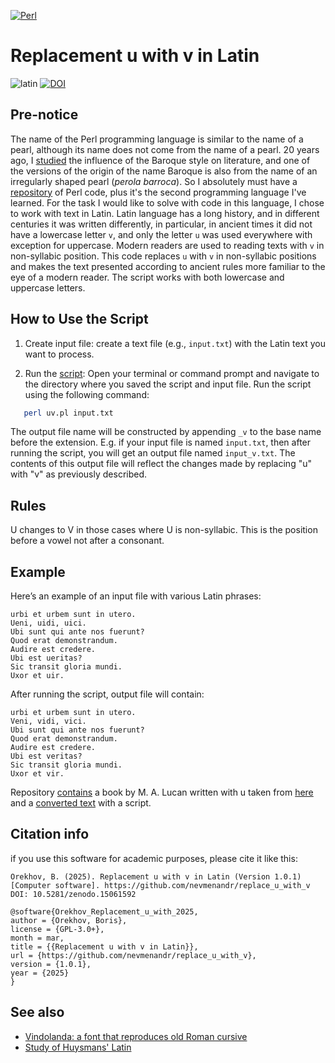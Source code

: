 [![Perl](https://img.shields.io/badge/perl-%2339457E.svg?style=for-the-badge&logo=perl&logoColor=white)](https://github.com/search?q=owner%3Anevmenandr+lang%3APerl+&type=repositories) 

# Replacement u with v in Latin

![latin](https://img.shields.io/badge/latin-language-blue) [![DOI](https://zenodo.org/badge/DOI/10.5281/zenodo.15061593.svg)](https://doi.org/10.5281/zenodo.15061593)


## Pre-notice

The name of the Perl programming language is similar to the name of a pearl, although its name does not come from the name of a pearl. 20 years ago, I [studied](http://nevmenandr.net/personalia/thesis.pdf) the influence of the Baroque style on literature, and one of the versions of the origin of the name Baroque is also from the name of an irregularly shaped pearl (*perola barroca*). So I absolutely must have a [repository](https://github.com/nevmenandr/replace_u_with_v) of Perl code, plus it's the second programming language I've learned. For the task I would like to solve with code in this language, I chose to work with text in Latin. Latin language has a long history, and in different centuries it was written differently, in particular, in ancient times it did not have a lowercase letter `v`, and only the letter `u` was used everywhere with exception for uppercase. Modern readers are used to reading texts with `v` in non-syllabic position. This code replaces `u` with `v` in non-syllabic positions and makes the text presented according to ancient rules more familiar to the eye of a modern reader. The script works with both lowercase and uppercase letters.

## How to Use the Script

1. Create input file: create a text file (e.g., `input.txt`) with the Latin text you want to process.

2. Run the [script](./uv.pl): Open your terminal or command prompt and navigate to the directory where you saved the script and input file. Run the script using the following command:

```bash
   perl uv.pl input.txt
```

The output file name will be constructed by appending `_v` to the base name before the extension. E.g. if your input file is named `input.txt`, then after running the script, you will get an output file named `input_v.txt`. The contents of this output file will reflect the changes made by replacing "u" with "v" as previously described.

## Rules

U changes to V in those cases where U is non-syllabic. This is the position before a vowel not after a consonant.

## Example

Here’s an example of an input file with various Latin phrases:

```
urbi et urbem sunt in utero.
Ueni, uidi, uici.
Ubi sunt qui ante nos fuerunt?
Quod erat demonstrandum.
Audire est credere.
Ubi est ueritas?
Sic transit gloria mundi.
Uxor et uir.
```

After running the script, output file will contain:

```
urbi et urbem sunt in utero.
Veni, vidi, vici.
Ubi sunt qui ante nos fuerunt?
Quod erat demonstrandum.
Audire est credere.
Ubi est veritas?
Sic transit gloria mundi.
Uxor et vir.
```

Repository [contains](./input.txt) a book by M. A. Lucan written with u taken from [here](https://www.thelatinlibrary.com/lucan/lucan2.shtml) and a [converted text](./input_v.txt) with a script.

## Citation info

if you use this software for academic purposes, please cite it like this:

```
Orekhov, B. (2025). Replacement u with v in Latin (Version 1.0.1) [Computer software]. https://github.com/nevmenandr/replace_u_with_v DOI: 10.5281/zenodo.15061592
```

```
@software{Orekhov_Replacement_u_with_2025,
author = {Orekhov, Boris},
license = {GPL-3.0+},
month = mar,
title = {{Replacement u with v in Latin}},
url = {https://github.com/nevmenandr/replace_u_with_v},
version = {1.0.1},
year = {2025}
}
```


## See also

* [Vindolanda: a font that reproduces old Roman cursive](https://nevmenandr.github.io/vindolanda/)
* [Study of Huysmans' Latin](https://github.com/nevmenandr/huysmans)
